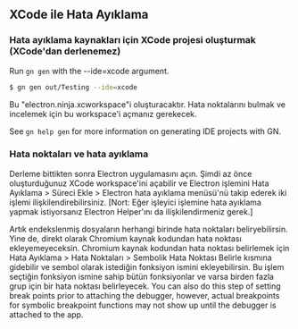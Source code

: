 ## XCode ile Hata Ayıklama

### Hata ayıklama kaynakları için XCode projesi oluşturmak (XCode'dan derlenemez)

Run `gn gen` with the --ide=xcode argument.

```sh
$ gn gen out/Testing --ide=xcode
```

Bu "electron.ninja.xcworkspace"i oluşturacaktır. Hata noktalarını bulmak ve incelemek için bu workspace'i açmanız gerekecek.

See `gn help gen` for more information on generating IDE projects with GN.

### Hata noktaları ve hata ayıklama

Derleme bittikten sonra Electron uygulamasını açın. Şimdi az önce oluşturduğunuz XCode workspace'ini açabilir ve Electron işlemini Hata Ayıklama > Süreci Ekle > Electron hata ayıklama menüsü'nü takip ederek iki işlemi ilişkilendirebilirsiniz. [Nort: Eğer işleyici işlemine hata ayıklama yapmak istiyorsanız Electron Helper'ını da ilişkilendirmeniz gerek.]

Artık endekslenmiş dosyaların herhangi birinde hata noktaları beliryebilirsin. Yine de, direkt olarak Chromium kaynak kodundan hata noktası ekleyemeyeceksin. Chromium kaynak kodundan hata noktası belirlemek için Hata Ayıklama > Hata Noktaları > Sembolik Hata Noktası Belirle kısmına gidebilir ve sembol olarak istediğin fonksiyon ismini ekleyebilirsin. Bu işlem seçtiğin fonksiyon ismine sahip bütün fonksiyonlar ve varsa birden fazla grup için bir hata noktası belirleyecek. You can also do this step of setting break points prior to attaching the debugger, however, actual breakpoints for symbolic breakpoint functions may not show up until the debugger is attached to the app.